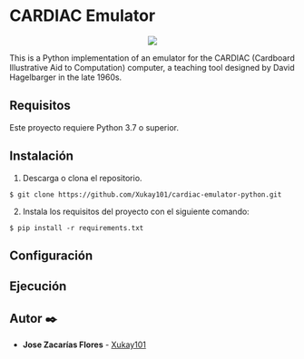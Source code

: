 # CARDIAC Emulator

<p align="center"><img src='https://raw.githubusercontent.com/Xukay101/cardiac-emulator-python/master/demo.gif' /></p>

This is a Python implementation of an emulator for the CARDIAC (Cardboard Illustrative Aid to Computation) computer, a teaching tool designed by David Hagelbarger in the late 1960s.

## Requisitos

Este proyecto requiere Python 3.7 o superior.

## Instalación

1. Descarga o clona el repositorio.
```
$ git clone https://github.com/Xukay101/cardiac-emulator-python.git
```

2. Instala los requisitos del proyecto con el siguiente comando:
```
$ pip install -r requirements.txt
```

## Configuración

## Ejecución

## Autor ✒️

* **Jose Zacarías Flores**  - [Xukay101](https://github.com/Xukay101)
